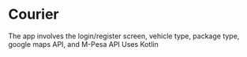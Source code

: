 # Courier
The app involves the login/register screen, vehicle type, package type, google maps API, and M-Pesa API
Uses Kotlin
